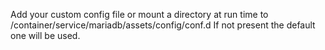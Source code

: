 Add your custom config file or mount a directory at run time to /container/service/mariadb/assets/config/conf.d
If not present the default one will be used.

